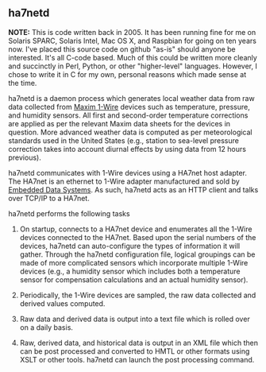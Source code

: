 ## ha7netd

**NOTE:** This is code written back in 2005.  It has been running fine
for me on Solaris SPARC, Solaris Intel, Mac OS X, and Raspbian for going on ten
years now.  I've placed this source code on github "as-is" should anyone
be interested.  It's all C-code based.  Much of this could be written
more cleanly and succinctly in Perl, Python, or other "higher-level"
languages.  However, I chose to write it in C for my own, personal
reasons which made sense at the time.

ha7netd is a daemon process which generates local weather data from
raw data collected from [Maxim 1-Wire](http://www.maximintegrated.com/en/products/comms/one-wire.html) devices such as temperature, pressure, and
humidity sensors.  All first and second-order temperature corrections
are applied as per the relevant Maxim data sheets for the devices
in question.  More advanced weather data is computed as per meteorological
standards used in the United States (e.g., station to sea-level
pressure correction takes into account diurnal effects by using
data from 12 hours previous).

ha7netd communicates with 1-Wire devices using a HA7net host adapter.
The HA7net is an ethernet to 1-Wire adapter manufactured and sold
by [Embedded Data Systems](http://www.embeddeddatasystems.com/).
As such, ha7netd acts as an HTTP client and talks over TCP/IP to
a HA7net.

ha7netd performs the following tasks

1. On startup, connects to a HA7net device and enumerates all the
   1-Wire devices connected to the HA7net.  Based upon the serial
   numbers of the devices, ha7netd can auto-configure the types of
   information it will gather.  Through the ha7netd configuration
   file, logical groupings can be made of more complicated sensors
   which incorporate multiple 1-Wire devices (e.g., a humidity
   sensor which includes both a temperature sensor for compensation
   calculations and an actual humidity sensor).

2. Periodically, the 1-Wire devices are sampled, the raw data collected
   and derived values computed.

3. Raw data and derived data is output into a text file which is rolled
   over on a daily basis.

4. Raw, derived data, and historical data is output in an XML file which
   then can be post processed and converted to HMTL or other formats
   using XSLT or other tools.  ha7netd can launch the post processing
   command.
